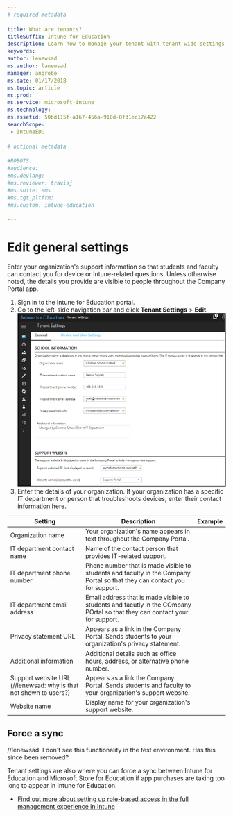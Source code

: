 ```yaml
---
# required metadata

title: What are tenants?
titleSuffix: Intune for Education
description: Learn how to manage your tenant with tenant-wide settings.
keywords:
author: lenewsad
ms.author: lanewsad
manager: angrobe
ms.date: 01/17/2018
ms.topic: article
ms.prod:
ms.service: microsoft-intune
ms.technology:
ms.assetid: 50bd115f-a167-456a-910d-8f31ec17a422
searchScope:
 - IntuneEDU

# optional metadata

#ROBOTS:
#audience:
#ms.devlang:
#ms.reviewer: travisj
#ms.suite: ems
#ms.tgt_pltfrm:
#ms.custom: intune-education

---
```


# Edit general settings
Enter your organization's support information so that students and faculty can contact you for device or Intune-related questions. Unless otherwise noted, the details you provide are visible to people throughout the Company Portal app.

1. Sign in to the Intune for Education portal. 
2. Go to the left-side navigation bar and click **Tenant Settings** > **Edit**.![Screenshot of the "Tenant Settings" option in Intune for Education console showing school, support website, and other information. ](./media/tenant-001-settings-screen.png)
3. Enter the details of your organization.  If your organization has a specific IT department or person that troubleshoots devices, enter their contact information here.

|Setting |Description  |Example  |
|---------|---------|---------|
|Organization name     |  Your organization's name appears in text throughout the Company Portal.       |         |
|IT department contact name    | Name of the contact person that provides IT-related support.        |         |
|IT department phone number   | Phone number that is made visible to students and faculty in the Company Portal so that they can contact you for support.        |         |
|IT department email address     | Email address that is made visible to students and facutly in the COmpany POrtal so that they can contact your for support.        |         |
|Privacy statement URL    |  Appears as a link in the Company Portal. Sends students to your organization's privacy statement.       |         |
|Additional information     | Additional details such as office hours, address, or alternative phone number.        |         |
|Support website URL (//lenewsad: why is that not shown to users?)   | Appears as a link the Company Portal. Sends students and faculty to your organization's support website.        |         |
|Website name    | Display name for your organization's support website.        |         |

## Force a sync
//lenewsad: I don't see this functionality in the test environment. Has this since been removed?

Tenant settings are also where you can force a sync between Intune for Education and Microsoft Store for Education if app purchases are taking too long to appear in Intune for Education.

- [Find out more about setting up role-based access in the full management experience in Intune](https://docs.microsoft.com/intune-azure/access-control/role-based-access-control)
